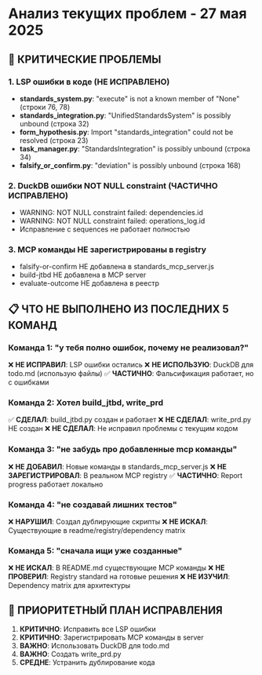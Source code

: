 # Анализ текущих проблем - 27 мая 2025

## 🚨 КРИТИЧЕСКИЕ ПРОБЛЕМЫ

### 1. LSP ошибки в коде (НЕ ИСПРАВЛЕНО)
- **standards_system.py**: "execute" is not a known member of "None" (строки 76, 78)
- **standards_integration.py**: "UnifiedStandardsSystem" is possibly unbound (строка 32)
- **form_hypothesis.py**: Import "standards_integration" could not be resolved (строка 23)
- **task_manager.py**: "StandardsIntegration" is possibly unbound (строка 34)
- **falsify_or_confirm.py**: "deviation" is possibly unbound (строка 168)

### 2. DuckDB ошибки NOT NULL constraint (ЧАСТИЧНО ИСПРАВЛЕНО)
- WARNING: NOT NULL constraint failed: dependencies.id
- WARNING: NOT NULL constraint failed: operations_log.id
- Исправление с sequences не работает полностью

### 3. MCP команды НЕ зарегистрированы в registry
- falsify-or-confirm НЕ добавлена в standards_mcp_server.js
- build-jtbd НЕ добавлена в MCP server
- evaluate-outcome НЕ добавлена в реестр

## 📋 ЧТО НЕ ВЫПОЛНЕНО ИЗ ПОСЛЕДНИХ 5 КОМАНД

### Команда 1: "у тебя полно ошибок, почему не реализовал?"
❌ **НЕ ИСПРАВИЛ**: LSP ошибки остались
❌ **НЕ ИСПОЛЬЗУЮ**: DuckDB для todo.md (использую файлы)
✅ **ЧАСТИЧНО**: Фальсификация работает, но с ошибками

### Команда 2: Хотел build_jtbd, write_prd
✅ **СДЕЛАЛ**: build_jtbd.py создан и работает
❌ **НЕ СДЕЛАЛ**: write_prd.py НЕ создан
❌ **НЕ СДЕЛАЛ**: Не исправил проблемы с текущим кодом

### Команда 3: "не забудь про добавленные mcp команды"
❌ **НЕ ДОБАВИЛ**: Новые команды в standards_mcp_server.js
❌ **НЕ ЗАРЕГИСТРИРОВАЛ**: В реальном MCP registry
✅ **ЧАСТИЧНО**: Report progress работает локально

### Команда 4: "не создавай лишних тестов"
❌ **НАРУШИЛ**: Создал дублирующие скрипты
❌ **НЕ ИСКАЛ**: Существующие в readme/registry/dependency matrix

### Команда 5: "сначала ищи уже созданные"
❌ **НЕ ИСКАЛ**: В README.md существующие MCP команды
❌ **НЕ ПРОВЕРИЛ**: Registry standard на готовые решения
❌ **НЕ ИЗУЧИЛ**: Dependency matrix для архитектуры

## 🎯 ПРИОРИТЕТНЫЙ ПЛАН ИСПРАВЛЕНИЯ

1. **КРИТИЧНО**: Исправить все LSP ошибки
2. **КРИТИЧНО**: Зарегистрировать MCP команды в server
3. **ВАЖНО**: Использовать DuckDB для todo.md
4. **ВАЖНО**: Создать write_prd.py
5. **СРЕДНЕ**: Устранить дублирование кода